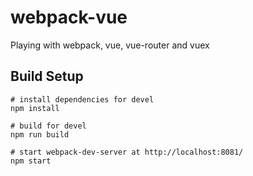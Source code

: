 # webpack-vue

Playing with webpack, vue, vue-router and vuex

## Build Setup

```
# install dependencies for devel
npm install

# build for devel
npm run build

# start webpack-dev-server at http://localhost:8081/
npm start

```
